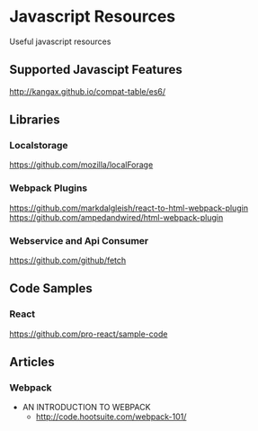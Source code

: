 # Javascript Resources
Useful javascript resources

## Supported Javascipt Features

http://kangax.github.io/compat-table/es6/

## Libraries
### Localstorage

https://github.com/mozilla/localForage

### Webpack Plugins

https://github.com/markdalgleish/react-to-html-webpack-plugin
https://github.com/ampedandwired/html-webpack-plugin

### Webservice and Api Consumer

https://github.com/github/fetch

## Code Samples
### React

https://github.com/pro-react/sample-code

## Articles
### Webpack
+ AN INTRODUCTION TO WEBPACK
  + http://code.hootsuite.com/webpack-101/
